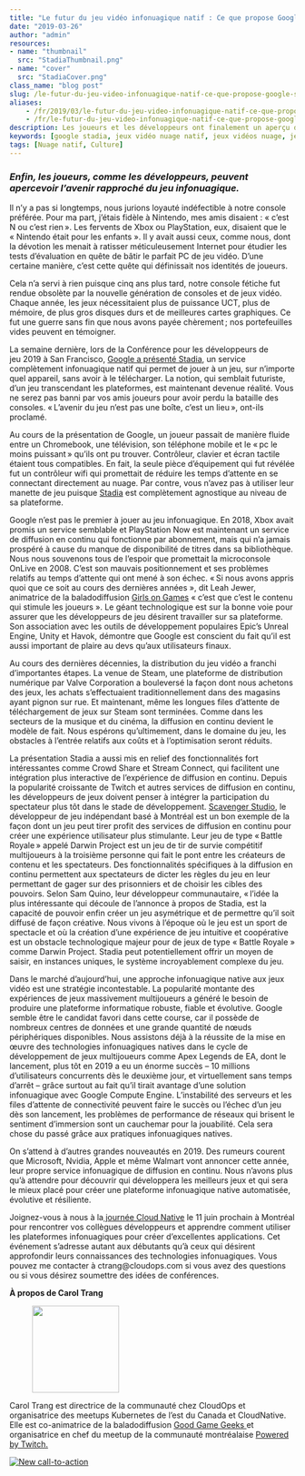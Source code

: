 ```yaml
---
title: "Le futur du jeu vidéo infonuagique natif : Ce que propose Google Stadia"
date: "2019-03-26"
author: "admin"
resources:
- name: "thumbnail"
  src: "StadiaThumbnail.png"
- name: "cover"
  src: "StadiaCover.png"
class_name: "blog post"
slug: /le-futur-du-jeu-video-infonuagique-natif-ce-que-propose-google-stadia
aliases:
    - /fr/2019/03/le-futur-du-jeu-video-infonuagique-natif-ce-que-propose-google-stadia/
    - /fr/le-futur-du-jeu-video-infonuagique-natif-ce-que-propose-google-stadia
description: Les joueurs et les développeurs ont finalement un aperçu des jeux vidéo sur le nuage dans un avenir pas si lointain. 
keywords: [google stadia, jeux vidéo nuage natif, jeux vidéos nuage, jeux vidéo virtuels, jeux vidéo sans latence]
tags: [Nuage natif, Culture]
--- 
```


<h3><em>Enfin, les joueurs, comme les développeurs, peuvent apercevoir l’avenir rapproché du jeu infonuagique.</em><br></h3><p>Il n’y a pas si longtemps, nous jurions loyauté indéfectible à notre console préférée. Pour ma part, j’étais fidèle à Nintendo, mes amis disaient&nbsp;: «&nbsp;c’est N ou c’est rien ». Les fervents de Xbox ou PlayStation, eux, disaient que le «&nbsp;Nintendo était pour les enfants&nbsp;». Il y avait aussi ceux, comme nous, dont la dévotion les menait à ratisser méticuleusement Internet pour étudier les tests d’évaluation en quête de bâtir le parfait PC de jeu vidéo. D’une certaine manière, c’est cette quête qui définissait nos identités de joueurs.</p><p>Cela n’a servi à rien puisque cinq ans plus tard, notre console fétiche fut rendue obsolète par la nouvelle génération de consoles et de jeux vidéo. Chaque année, les jeux nécessitaient plus de puissance UCT, plus de mémoire, de plus gros disques durs et de meilleures cartes graphiques. Ce fut une guerre sans fin que nous avons payée chèrement ; nos portefeuilles vides peuvent en témoigner.</p><p>La semaine dernière, lors de la Conférence pour les développeurs de jeu&nbsp;2019 à San Francisco, <a href="https://blog.google/products/stadia/stadia-a-new-way-to-play/">Google a présenté Stadia</a>, un service complètement infonuagique natif qui permet de jouer à un jeu, sur n’importe quel appareil, sans avoir à le télécharger. La notion, qui semblait futuriste, d’un jeu transcendant les plateformes, est maintenant devenue réalité. Vous ne serez pas banni par vos amis joueurs pour avoir perdu la bataille des consoles. « L’avenir du jeu n’est pas une boîte, c’est un lieu », ont-ils proclamé.</p><p>Au cours de la présentation de Google, un joueur passait de manière fluide entre un Chromebook, une télévision, son téléphone mobile et le « pc le moins puissant » qu’ils ont pu trouver. Contrôleur, clavier et écran tactile étaient tous compatibles. En fait, la seule pièce d’équipement qui fut révélée fut un contrôleur wifi qui promettait de réduire les temps d’attente en se connectant directement au nuage. Par contre, vous n’avez pas à utiliser leur manette de jeu puisque <a href="https://store.google.com/magazine/stadia">Stadia</a> est complètement agnostique au niveau de sa plateforme.</p><p>Google n’est pas le premier à jouer au jeu infonuagique. En 2018, Xbox avait promis un service semblable et PlayStation Now est maintenant un service de diffusion en continu qui fonctionne par abonnement, mais qui n’a jamais prospéré à cause du manque de disponibilité de titres dans sa bibliothèque. Nous nous souvenons tous de l’espoir que promettait la microconsole OnLive en 2008. C’est son mauvais positionnement et ses problèmes relatifs au temps d’attente qui ont mené à son échec. « Si nous avons appris quoi que ce soit au cours des dernières années&nbsp;», dit Leah Jewer, animatrice de la baladodiffusion <a href="https://www.girlsongames.ca/">Girls on Games</a> «&nbsp;c’est que c’est le contenu qui stimule les joueurs&nbsp;». Le géant technologique est sur la bonne voie pour assurer que les développeurs de jeu désirent travailler sur sa plateforme. Son association avec les outils de développement populaires Epic’s Unreal Engine, Unity et Havok, démontre que Google est conscient du fait qu’il est aussi important de plaire au devs qu’aux utilisateurs finaux.</p><p>Au cours des dernières décennies, la distribution du jeu vidéo a franchi d’importantes étapes. La venue de Steam, une plateforme de distribution numérique par Valve Corporation a bouleversé la façon dont nous achetons des jeux, les achats s’effectuaient traditionnellement dans des magasins ayant pignon sur rue. Et maintenant, même les longues files d’attente de téléchargement de jeux sur Steam sont terminées. Comme dans les secteurs de la musique et du cinéma, la diffusion en continu devient le modèle de fait. Nous espérons qu’ultimement, dans le domaine du jeu, les obstacles à l’entrée relatifs aux coûts et à l’optimisation seront réduits.</p><p>La présentation Stadia a aussi mis en relief des fonctionnalités fort intéressantes comme Crowd Share et Stream Connect, qui facilitent une intégration plus interactive de l’expérience de diffusion en continu. Depuis la popularité croissante de Twitch et autres services de diffusion en continu, les développeurs de jeux doivent penser à intégrer la participation du spectateur plus tôt dans le stade de développement. <a href="http://www.scavengers.ca/">Scavenger Studio</a>, le développeur de jeu indépendant basé à Montréal est un bon exemple de la façon dont un jeu peut tirer profit des services de diffusion en continu pour créer une expérience utilisateur plus stimulante. Leur jeu de type « Battle Royale » appelé Darwin Project est un jeu de tir de survie compétitif multijoueurs à la troisième personne qui fait le pont entre les créateurs de contenu et les spectateurs. Des fonctionnalités spécifiques à la diffusion en continu permettent aux spectateurs de dicter les règles du jeu en leur permettant de gager sur des prisonniers et de choisir les cibles des pouvoirs. Selon Sam Quino, leur développeur communautaire, « l’idée la plus intéressante qui découle de l’annonce à propos de Stadia, est la capacité de pouvoir enfin créer un jeu asymétrique et de permettre qu’il soit diffusé de façon créative. Nous vivons à l’époque où le jeu est un sport de spectacle et où la création d’une expérience de jeu intuitive et coopérative est un obstacle technologique majeur pour de jeux de type «&nbsp;Battle Royale&nbsp;» comme Darwin Project. Stadia peut potentiellement offrir un moyen de saisir, en instances uniques, le système incroyablement complexe du jeu.</p><p>Dans le marché d’aujourd’hui, une approche infonuagique native aux jeux vidéo est une stratégie incontestable. La popularité montante des expériences de jeux massivement multijoueurs a généré le besoin de produire une plateforme informatique robuste, fiable et évolutive. Google semble être le candidat favori dans cette course, car il possède de nombreux centres de données et une grande quantité de nœuds périphériques disponibles. Nous assistons déjà à la réussite de la mise en œuvre des technologies infonuagiques natives dans le cycle de développement de jeux multijoueurs comme Apex Legends de EA, dont le lancement, plus tôt en 2019 a eu un énorme succès – 10 millions d’utilisateurs concurrents dès le deuxième jour, et virtuellement sans temps d’arrêt – grâce surtout au fait qu’il tirait avantage d’une solution infonuagique avec Google Compute Engine. L’instabilité des serveurs et les files d’attente de connectivité peuvent faire le succès ou l’échec d’un jeu dès son lancement, les problèmes de performance de réseaux qui brisent le sentiment d’immersion sont un cauchemar pour la jouabilité. Cela sera chose du passé grâce aux pratiques infonuagiques natives. &nbsp;</p><p>On s’attend à d’autres grandes nouveautés en 2019. Des rumeurs courent que Microsoft, Nvidia, Apple et même Walmart vont annoncer cette année, leur propre service infonuagique de diffusion en continu. Nous n’avons plus qu’à attendre pour découvrir qui développera les meilleurs jeux et qui sera le mieux placé pour créer une plateforme infonuagique native automatisée, évolutive et résiliente.</p><p>Joignez-vous à nous à la<a href="http://www.cloudnativeday.ca/fr/"> journée Cloud Native</a> le 11&nbsp;juin prochain à Montréal pour rencontrer vos collègues développeurs et apprendre comment utiliser les plateformes infonuagiques pour créer d’excellentes applications. Cet événement s’adresse autant aux débutants qu’à ceux qui désirent approfondir leurs connaissances des technologies infonuagiques. Vous pouvez me contacter à ctrang@cloudops.com si vous avez des questions ou si vous désirez soumettre des idées de conférences.</p><p><strong>À propos de Carol Trang</strong></p><div class="wp-block-image"> <figure class="alignleft is-resized"><img src="/images/blog/post/40841362_10156601204613728_8051974506358505472_n.jpg" alt="" class="wp-image-8155" width="153" height="153"></figure></div><p>Carol Trang est directrice de la communauté chez CloudOps et organisatrice des meetups Kubernetes de l’est du Canada et CloudNative. Elle est co-animatrice de la baladodiffusion <a href="http://goodgamegeeks.podbean.com/">Good Game Geeks </a>et organisatrice en chef du meetup de la communauté montréalaise <a href="https://meetups.twitch.tv/montreal/">Powered by Twitch. </a></p>

<!--HubSpot Call-to-Action Code --><span class="hs-cta-wrapper" id="hs-cta-wrapper-368d3949-c400-443f-9271-f22683073990"><span class="hs-cta-node hs-cta-368d3949-c400-443f-9271-f22683073990" id="hs-cta-368d3949-c400-443f-9271-f22683073990"><!--[if lte IE 8]><div id="hs-cta-ie-element"></div><![endif]--><a href="https://cta-redirect.hubspot.com/cta/redirect/732832/368d3949-c400-443f-9271-f22683073990"  target="_blank" ><img class="hs-cta-img" id="hs-cta-img-368d3949-c400-443f-9271-f22683073990" style="border-width:0px;" src="https://no-cache.hubspot.com/cta/default/732832/368d3949-c400-443f-9271-f22683073990.png"  alt="New call-to-action"/></a></span><script charset="utf-8" src="https://js.hscta.net/cta/current.js"></script><script type="text/javascript"> hbspt.cta.load(732832, '368d3949-c400-443f-9271-f22683073990', {"region":"na1"}); </script></span><!-- end HubSpot Call-to-Action Code -->